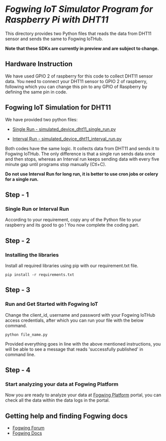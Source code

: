 # *Fogwing IoT Simulator Program for Raspberry Pi with DHT11*

This directory provides two Python files that reads the data from DHT11 sensor and sends the same to Fogwing IoTHub.

**Note that these SDKs are currently in preview and are subject to change.**

## Hardware Instruction
We have used GPIO 2 of raspberry for this code to collect DHT11 sensor data. You need to connect your DHT11 sensor to GPIO 2 of raspberry, following which you can change this pin to any GPIO of Raspberry by defining the same pin in code.

## Fogwing IoT Simulation for DHT11
We have provided two python files:
* [Single Run - simulated_device_dht11_single_run.py](https://github.com/factana/fogwing-simulator-for-raspberry-python/blob/master/fw-iothub-dht11-sensor/simulated_device_dht11_single_run.py)

* [Interval Run - simulated_device_dht11_interval_run.py](https://github.com/factana/fogwing-simulator-for-raspberry-python/blob/master/fw-iothub-dht11-sensor/simulated_device_dht11_interval_run.py)

Both codes have the same logic. It collects data from DHT11 and sends it to Fogwing IoTHub. The only difference is that a single run sends data once and then stops, whereas an Interval run keeps sending data with every five minute gap until programs stop manually (Ctl+C).

**Do not use Interval Run for long run, it is better to use cron jobs or celery for a single run.**

## Step - 1
### Single Run or Interval Run
According to your requirement, copy any of the Python file to your raspberry and its good to go ! You now complete the coding part.

## Step - 2
### Installing the libraries
Install all required libraries using pip with our requirement.txt file.
```
pip install -r requirements.txt
```

## Step - 3
### Run and Get Started with Fogwing IoT
Change the client_id, username and password with your Fogwing IoTHub access credentials, after which you can run your file with the below command.
```
python file_name.py
```
Provided everything goes in line with the above mentioned instructions, you will be able to see a message that reads 'successfully published' in command line.

## Step - 4
### Start analyzing your data at Fogwing Platform
Now you are ready to analyze your data at [Fogwing Platform](https://portal.fogwing.net/) portal, you can check all the data within the data logs in the portal.

## Getting help and finding Fogwing docs
* [Fogwing Forum](https://community.fogwing.io/)
* [Fogwing Docs](https://docs.fogwing.io/)
